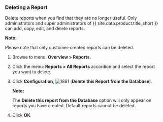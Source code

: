 ### Deleting a Report

Delete reports when you find that they are no longer useful. Only
administrators and super administrators of {{ site.data.product.title_short }} can add,
copy, edit, and delete reports.

**Note:**

Please note that only customer-created reports can be deleted.

1.  Browse to menu: **Overview > Reports**.

2.  Click the menu: **Reports > All Reports** accordion and select the
    report you want to delete.

3.  Click **Configuration**,
    ![1861](../images/1861.png) (**Delete this Report from the Database**).

    **Note:**

    The **Delete this report from the Database** option will only appear
    on reports you have created. Default reports cannot be deleted.

4.  Click **OK**.
